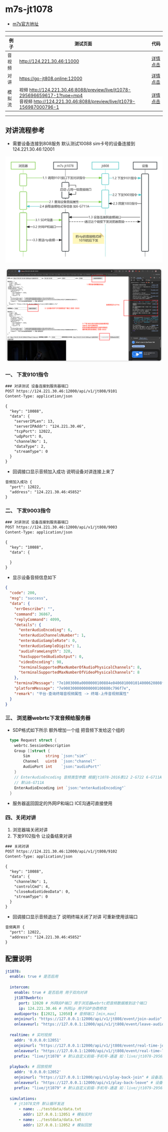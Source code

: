 <h1 id="m7s"> m7s-jt1078 </h1>

- [m7s官方地址](https://monibuca.com)

---

| 例子 |  测试页面  | 代码 |
|----------|-----|-------------------|
| 音视频 | http://124.221.30.46:11000 | [详情点击](./example/video) |
| 对讲 | https://go-jt808.online:12000 | [详情点击](./example/intercom)  |
| 模拟流 | 视频 http://124.221.30.46:8088/preview/live/jt1078-295696659617-1?type=mp4 <br/> 音视频 http://124.221.30.46:8088/preview/live/jt1079-156987000796-1| [详情点击](./example/simulation)  |

---

<h2>对讲流程参考</h2>

- 需要设备连接到808服务 默认测试10088 sim卡号的设备连接到124.221.30.46:12001

![示意图](./example/testdata/m7s-jt1078.jpg)

![对讲操作流程](./example/testdata/m7s-jt1078-intercom.jpg)

<h3>一、 下发9101指令</h3>

``` http
### 对讲测试 设备连接到服务器端口
POST https://124.221.30.46:12000/api/v1/jt808/9101
Content-Type: application/json

{
  "key": "10088",
  "data": {
    "serverIPLen": 13,
    "serverIPAddr": "124.221.30.46",
    "tcpPort": 12022,
    "udpPort": 0,
    "channelNo": 1,
    "dataType": 2,
    "streamType": 0
  }
}
```

- 回调接口显示音频加入成功 说明设备对讲连接上来了

``` http
音频加入成功 {
  "port": 12022,
  "address": "124.221.30.46:45852"
}
```

<h3>二、 下发9003指令</h3>

``` http
### 对讲测试 设备连接到服务器端口
POST https://124.221.30.46:12000/api/v1/jt808/9003
Content-Type: application/json

{
  "key": "10088",
  "data": {

  }
}

```

- 显示设备音频信息如下

``` json
{
  "code": 200,
  "msg": "success",
  "data": {
    "errDescribe": "",
    "command": 36867,
    "replyCommand": 4099,
    "details": {
      "enterAudioEncoding": 6,
      "enterAudioChannelsNumber": 1,
      "enterAudioSampleRate": 0,
      "enterAudioSampleDigits": 1,
      "audioFrameLength": 320,
      "hasSupportedAudioOutput": 0,
      "videoEncoding": 98,
      "terminalSupportedMaxNumberOfAudioPhysicalChannels": 8,
      "terminalSupportedMaxNumberOfVideoPhysicalChannels": 8
    },
    "terminalMessage": "7e1003000a0000000100884e0406010001014000620808ff7e",
    "platformMessage": "7e900300000000000100880c796f7e",
    "remark": "平台-查询终端音视频属性 -> 终端-上传音视频属性"
  }
}
```

<h3>三、 浏览器webrtc下发音频给服务器</h3>

- SDP格式如下所示 额外增加一个组 把音频下发给这个组的

``` go
  type Request struct {
    webrtc.SessionDescription
    Group []struct {
        Sim       string `json:"sim"`
        Channel   uint8  `json:"channel"`
        AudioPort int    `json:"audioPort"`
    }
    // EnterAudioEncoding 音频类型参数 根据jt1078-2016表12 2-G722 6-G711A 7-G711U
    // 默认6-G711A
    EnterAudioEncoding int `json:"enterAudioEncoding"`
  }
```

- 服务器返回固定的外网IP和端口 ICE沟通可直接使用

<h3>四、关闭对讲</h3>

1. 浏览器端关闭对讲
2. 下发9102指令 让设备结束对讲

``` http
### 关闭对讲
POST https://124.221.30.46:12000/api/v1/jt808/9102
Content-Type: application/json

{
  "key": "10088",
  "data": {
    "channelNo": 1,
    "controlCmd": 4,
    "closeAudioVideoData": 0,
    "streamType": 0
  }
}
```

- 回调接口显示音频退出了 说明终端关闭了对讲 可重新使用该端口

``` http
音频离开 {
  "port": 12022,
  "address": "124.221.30.46:45852"
}
```

<h2> 配置说明 </h2>

``` yaml
jt1078:
  enable: true # 是否启用

  intercom:
    enable: true # 是否启用 用于双向对讲
    jt1078webrtc:
      port: 12020 # 外网UDP端口 用于浏览器webrtc把音频数据推到这个端口
      ip: 124.221.30.46 # 外网ip 用于SDP协商修改
    audioports: [12021, 12050] # 音频端口 [min,max]
    onjoinurl: "https://127.0.0.1:12000/api/v1/jt808/event/join-audio" # 设备连接到音频端口的回调
    onleaveurl: "https://127.0.0.1:12000/api/v1/jt808/event/leave-audio" # 设备断开了音频端口的回调

  realtime: # 实时视频
    addr: '0.0.0.0:12051'
    onjoinurl: "https://127.0.0.1:12000/api/v1/jt808/event/real-time-join" # 设备连接到了实时视频指定端口的回调
    onleaveurl: "https://127.0.0.1:12000/api/v1/jt808/event/real-time-leave" # 设备断开了实时视频指定端口的回调
    prefix: "live/jt1078" # 默认自定义前缀-手机号-通道 如：live/jt1078-295696659617-1

  playback: # 回放视频
    addr: '0.0.0.0:12052'
    onjoinurl: "https://127.0.0.1:12000/api/v1/play-back-join" # 设备连接到了回放视频指定端口的回调
    onleaveurl: "https://127.0.0.1:12000/api/v1/play-back-leave" # 设备断开到了回放视频指定端口的回调
    prefix: "live/jt1079" # 默认自定义前缀-手机号-通道 如：live/jt1079-295696659617-1

  simulations:
    # jt1078文件 默认循环发送
      - name: ../testdata/data.txt
        addr: 127.0.0.1:12051 # 模拟实时
      - name: ../testdata/data.txt
        addr: 127.0.0.1:12052 # 模拟回放

```